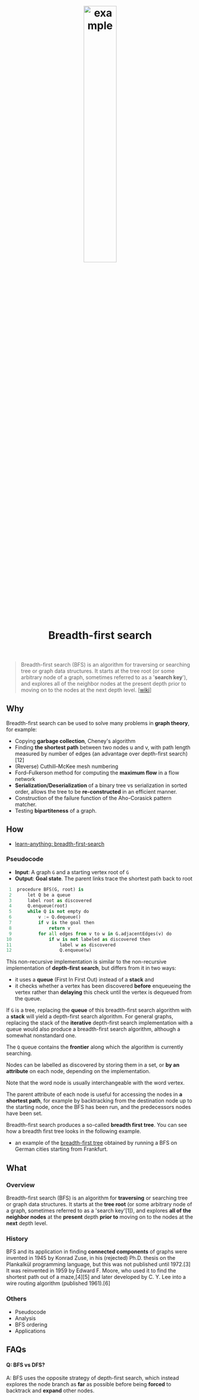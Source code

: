 <h1 align="center">
<br>
	<a href="https://www.wikiwand.com/en/Breadth-first_search">
  <img src="https://i.imgur.com/MovXsJO.png" alt="example" width=42%">
  </a>
  <br><br>
Breadth-first search 
  <br><br>
</h1>

> Breadth-first search (BFS) is an algorithm for traversing or searching tree or graph data structures. It starts at the tree root (or some arbitrary node of a graph, sometimes referred to as a '**search key**'), and explores all of the neighbor nodes at the present depth prior to moving on to the nodes at the next depth level. [[wiki](https://www.wikiwand.com/en/Breadth-first_search)]

## Why 

Breadth-first search can be used to solve many problems in **graph theory**, for example:

* Copying **garbage collection**, Cheney's algorithm
* Finding **the shortest path** between two nodes u and v, with path length measured by number of edges (an advantage over depth-first search)[12]
* (Reverse) Cuthill–McKee mesh numbering
* Ford–Fulkerson method for computing the **maximum flow** in a flow network
* **Serialization/Deserialization** of a binary tree vs serialization in sorted order, allows the tree to be **re-constructed** in an efficient manner.
* Construction of the failure function of the Aho-Corasick pattern matcher.
* Testing **bipartiteness** of a graph.

## How

* [learn-anything: breadth-first-search](https://learn-anything.xyz/computer-science/algorithms/search/breadth-first-search)

### Pseudocode

* **Input**: A graph `G` and a starting vertex root of `G`
* **Output**: **Goal state**. The parent links trace the shortest path back to root

``` python
 1  procedure BFS(G, root) is
 2      let Q be a queue
 3      label root as discovered
 4      Q.enqueue(root)
 5      while Q is not empty do
 6          v := Q.dequeue()
 7          if v is the goal then
 8              return v
 9          for all edges from v to w in G.adjacentEdges(v) do
10              if w is not labeled as discovered then
11                  label w as discovered
12                  Q.enqueue(w)
```

This non-recursive implementation is similar to the non-recursive implementation of **depth-first search**, but differs from it in two ways:

* it uses a **queue** (First In First Out) instead of a **stack** and
* it checks whether a vertex has been discovered **before** enqueueing the vertex rather than **delaying** this check until the vertex is dequeued from the queue.

If `G` is a tree, replacing the **queue** of this breadth-first search algorithm with a **stack** will yield a depth-first search algorithm. For general graphs, replacing the stack of the **iterative** depth-first search implementation with a queue would also produce a breadth-first search algorithm, although a somewhat nonstandard one.

The `Q` queue contains the **frontier** along which the algorithm is currently searching.

Nodes can be labelled as discovered by storing them in a set, or **by an attribute** on each node, depending on the implementation.

Note that the word node is usually interchangeable with the word vertex.

The parent attribute of each node is useful for accessing the nodes in **a shortest path**, for example by backtracking from the destination node up to the starting node, once the BFS has been run, and the predecessors nodes have been set.

Breadth-first search produces a so-called **breadth first tree**. You can see how a breadth first tree looks in the following example.

* an example of the [breadth-first tree](https://i.imgur.com/K1mFQqx.png) obtained by running a BFS on German cities starting from Frankfurt.



## What 

### Overview

Breadth-first search (BFS) is an algorithm for **traversing** or searching tree or graph data structures. It starts at the **tree root** (or some arbitrary node of a graph, sometimes referred to as a 'search key'[1]), and explores **all of the neighbor nodes** at the **present** depth **prior to** moving on to the nodes at the **next** depth level.

### History

BFS and its application in finding **connected components** of graphs were invented in 1945 by Konrad Zuse, in his (rejected) Ph.D. thesis on the Plankalkül programming language, but this was not published until 1972.[3] It was reinvented in 1959 by Edward F. Moore, who used it to find the shortest path out of a maze,[4][5] and later developed by C. Y. Lee into a wire routing algorithm (published 1961).[6]

### Others

* Pseudocode
* Analysis
* BFS ordering
* Applications


## FAQs

#### Q: BFS vs DFS?

A: BFS uses the opposite strategy of depth-first search, which instead explores the node branch as **far** as possible before being **forced** to backtrack and **expand** other nodes.



